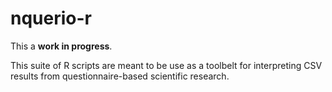 # nquerio-r

This a **work in progress**.

This suite of R scripts are meant to be use as a toolbelt for interpreting CSV results from questionnaire-based scientific research.
